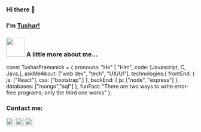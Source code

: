 ### Hi there 👋
### I'm [Tushar!](https://linktr.ee/Shincreates) 


### <img src="https://media.giphy.com/media/VgCDAzcKvsR6OM0uWg/giphy.gif" width="50"> A little more about me...

const TusharPramanick = {
    pronouns: "He" | "Him",
    code: [Javascript, C, Java,],
    askMeAbout: ["web dev", "tech", "UX/UI"],
    technologies:{
       frontEnd: {
            js: ["React"],
            css: ["bootstrap",]
        },
        backEnd: {
            js: ["node", "express"]
        },
        databases: ["mongo","sql"]
    },
    funFact: "There are two ways to write error-free programs; only the third one works"
}; 


### Contact me:

[<img align="left" alt="Tushar Pramanick | LinkedIn" width="22px" src="https://cdn.jsdelivr.net/npm/simple-icons@v3/icons/linkedin.svg" />][linkedin]
[<img align="left" alt="Tushar Pramanick | Twitter" width="22px" src="https://cdn.jsdelivr.net/npm/simple-icons@v3/icons/twitter.svg" />][twitter]
[<img align="left" alt="Tushar Pramanick | Instagram" width="22px" src="https://cdn.jsdelivr.net/npm/simple-icons@v3/icons/instagram.svg" />][instagram]


[linkedin]: https://www.linkedin.com/in/tushar-pramanick/
[twitter]: https://twitter.com/Tusharcreates
[instagram]: https://www.instagram.com/shincreates/
